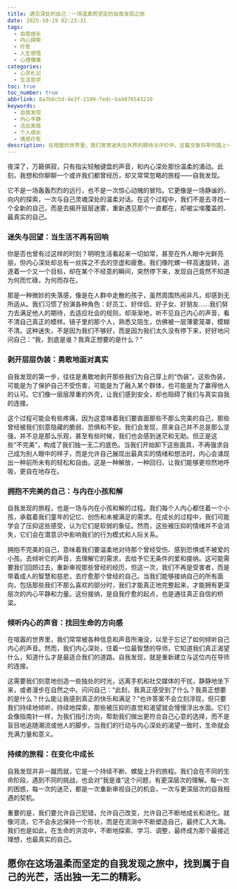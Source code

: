 ```yaml
---
title: 遇见深处的自己：一场温柔而坚定的自我发现之旅
date: 2025-10-19 02:23:31
tags:
  - 自我成长
  - 内心探索
  - 疗愈
  - 人生感悟
  - 心理健康
categories:
  - 心灵札记
  - 生活哲学
toc: true
toc_number: true
abbrlink: 8a7b6c5d-4e3f-2109-fedc-ba9876543210
keywords:
  - 自我发现
  - 内心平静
  - 活出真我
  - 个人成长
  - 情感疗愈
description: 在喧嚣的世界里，我们常常迷失在外界的期待与评价中。这篇文章将带你踏上一场温柔而坚定的自我发现之旅，去倾听内心深处的声音，拥抱每一个真实的自己，找回那份久违的平静与力量。这是一段关于认识、接纳与成长的旅程，愿你在此刻，与真正的自己温柔相遇。
---
```


夜深了，万籁俱寂，只有指尖轻触键盘的声音，和内心深处那份温柔的涌动。此刻，我想和你聊聊一个或许我们都曾经历，却又常常忽略的旅程——自我发现。

它不是一场轰轰烈烈的远行，也不是一次惊心动魄的冒险。它更像是一场静谧的、向内的探索，一次与自己灵魂深处的温柔对话。在这个过程中，我们不是去寻找一个全新的自己，而是去揭开层层迷雾，重新遇见那个一直都在，却被尘埃覆盖的、最真实的自己。

### 迷失与回望：当生活不再有回响

你是否也曾有过这样的时刻？明明生活看起来一切如常，甚至在外人眼中光鲜亮丽，但内心深处却总有一丝挥之不去的空虚和疲惫。我们像陀螺一样高速旋转，追逐着一个又一个目标，却在某个不经意的瞬间，突然停下来，发现自己竟然不知道为何而忙碌，为何而存在。

那是一种微妙的失落感，像是在人群中走散的孩子，虽然周围热闹非凡，却感到无所适从。我们习惯了扮演各种角色：好员工、好伴侣、好子女、好朋友……我们努力去满足他人的期待，去适应社会的规则，却渐渐地，听不见自己内心的声音，看不清自己真正的模样。镜子里的那个人，熟悉又陌生，仿佛被一层薄雾笼罩，模糊不清。这种迷失，不是因为我们不够好，而是因为我们太久没有停下来，好好地问问自己：“我，到底是谁？我真正想要的是什么？”

### 剥开层层伪装：勇敢地面对真实

自我发现的第一步，往往是勇敢地剥开那些我们为自己穿上的“伪装”。这些伪装，可能是为了保护自己不受伤害，可能是为了融入某个群体，也可能是为了赢得他人的认可。它们像一层层厚重的外壳，让我们感到安全，却也阻碍了我们与真实自我的连接。

这个过程可能会有些疼痛，因为这意味着我们要直面那些不那么完美的自己，那些曾经被我们刻意隐藏的脆弱、恐惧和不安。我们会发现，原来自己并不总是那么坚强，并不总是那么乐观，甚至有些时候，我们也会感到迷茫和无助。但正是这些“不完美”，构成了我们独一无二的底色。当我们开始卸下这些面具，不再强求自己成为别人眼中的样子，而是允许自己展现出最真实的情绪和想法时，内心会涌现出一种前所未有的轻松和自由。这是一种解放，一种回归，让我们能够更坦然地呼吸，更自在地存在。

### 拥抱不完美的自己：与内在小孩和解

自我发现的旅程，也是一场与内在小孩和解的过程。我们每个人内心都住着一个小孩，承载着我们童年的记忆、创伤和未被满足的需求。在成长的过程中，我们可能学会了压抑这些感受，认为它们是软弱的象征。然而，这些被压抑的情绪并不会消失，它们会在潜意识中影响我们的行为模式和人际关系。

拥抱不完美的自己，意味着我们要温柔地对待那个曾经受伤、感到恐惧或不被爱的小孩。去倾听它的声音，去理解它的需求，去给予它无条件的爱和接纳。这可能需要我们回顾过去，重新审视那些曾经的经历，但这一次，我们不再是受害者，而是带着成人的智慧和慈悲，去疗愈那个曾经的自己。当我们能够接纳自己的所有面向，包括那些我们不那么喜欢的部分时，我们才能真正地完整起来，才能拥有更深层次的内心平静和力量。这份接纳，是自我疗愈的起点，也是通往真正自信的桥梁。

### 倾听内心的声音：找回生命的方向感

在喧嚣的世界里，我们常常被各种信息和声音所淹没，以至于忘记了如何倾听自己内心的声音。然而，我们内心深处，住着一位最智慧的导师，它知道我们真正渴望什么，知道什么才是最适合我们的道路。自我发现，就是重新建立与这位内在导师的连接。

这需要我们刻意地创造一些独处的时光，远离手机和社交媒体的干扰，静静地坐下来，或者漫步在自然之中。问问自己：“此刻，我真正感受到了什么？我真正想要的是什么？什么能让我感到真正的快乐和满足？”也许答案不会立刻浮现，但只要我们持续地倾听，持续地探索，那些被压抑的直觉和渴望就会慢慢浮出水面。它们会像指南针一样，为我们指引方向，帮助我们做出更符合自己心意的选择，而不是盲目地追随潮流或他人的脚步。当我们的行动与内心深处的渴望一致时，生命就会充满力量和意义。

### 持续的旅程：在变化中成长

自我发现并非一蹴而就，它是一个持续不断、螺旋上升的旅程。我们会在不同的生命阶段，遇到不同的挑战，也会对“我是谁”这个问题，有更深层次的理解。每一次的困惑，每一次的迷茫，都是一次重新审视自己的机会，一次与更深层次的自我相遇的契机。

重要的是，我们要允许自己犯错，允许自己改变，允许自己不断地成长和进化。就像河流，它不会永远保持一个形状，而是在流淌中不断塑造自己，最终汇入大海。我们也是如此，在生命的洪流中，不断地探索、学习、调整，最终成为那个最接近理想，也最真实的自己。

愿你在这场温柔而坚定的自我发现之旅中，找到属于自己的光芒，活出独一无二的精彩。
---